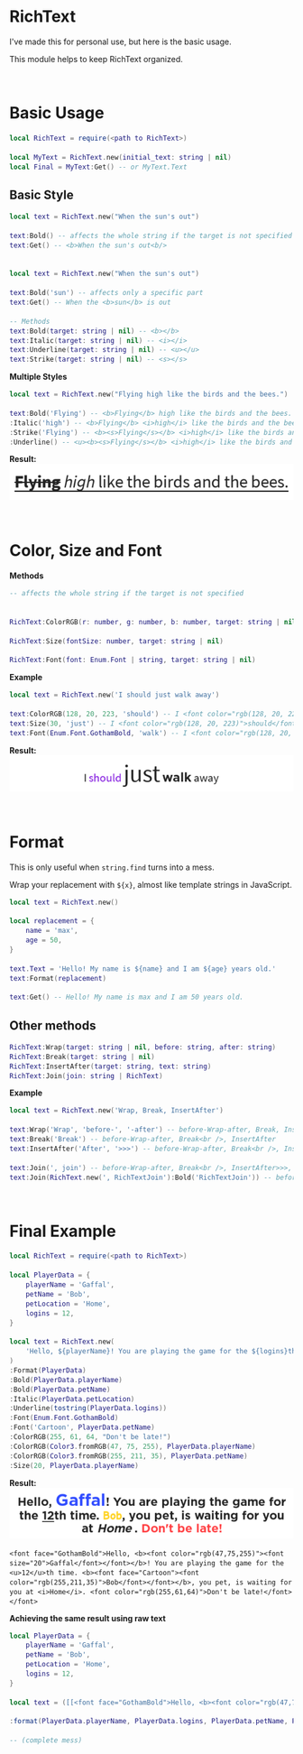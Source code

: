 # RichText

I've made this for personal use, but here is the basic usage.

This module helps to keep RichText organized.

<br>

# Basic Usage

```lua
local RichText = require(<path to RichText>)

local MyText = RichText.new(initial_text: string | nil)
local Final = MyText:Get() -- or MyText.Text
```

## Basic Style

```lua
local text = RichText.new("When the sun's out")

text:Bold() -- affects the whole string if the target is not specified
text:Get() -- <b>When the sun's out<b/>


local text = RichText.new("When the sun's out")

text:Bold('sun') -- affects only a specific part
text:Get() -- When the <b>sun</b> is out

-- Methods
text:Bold(target: string | nil) -- <b></b>
text:Italic(target: string | nil) -- <i></i>
text:Underline(target: string | nil) -- <u></u>
text:Strike(target: string | nil) -- <s></s>
```

**Multiple Styles**

```lua
local text = RichText.new("Flying high like the birds and the bees.")

text:Bold('Flying') -- <b>Flying</b> high like the birds and the bees.
:Italic('high') -- <b>Flying</b> <i>high</i> like the birds and the bees
:Strike('Flying') -- <b><s>Flying</s></b> <i>high</i> like the birds and the bees
:Underline() -- <u><b><s>Flying</s></b> <i>high</i> like the birds and the bees.</u>
```

**Result:**
<br>
![alt Multiple Styles](/img/1.png)

<br>

# Color, Size and Font

**Methods**
```lua
-- affects the whole string if the target is not specified


RichText:ColorRGB(r: number, g: number, b: number, target: string | nil) || RichText:ColorRGB(Color3.fromRGB(r, g, b), target: string | nil)

RichText:Size(fontSize: number, target: string | nil)

RichText:Font(font: Enum.Font | string, target: string | nil)
```

**Example**
```lua
local text = RichText.new('I should just walk away')

text:ColorRGB(128, 20, 223, 'should') -- I <font color="rgb(128, 20, 223)">should</font> just walk away
text:Size(30, 'just') -- I <font color="rgb(128, 20, 223)">should</font> <font size="30">just</font> walk away
text:Font(Enum.Font.GothamBold, 'walk') -- I <font color="rgb(128, 20, 223)">should</font> <font size="30">just</font> <font face="GothamBold">walk</font> away
```

**Result:**
<br>
![alt Color-Size-Font](/img/2.png)

<br>

# Format

This is only useful when `string.find` turns into a mess.

Wrap your replacement with `${x}`, almost like template strings in JavaScript.

```lua
local text = RichText.new()

local replacement = {
	name = 'max',
	age = 50,
}

text.Text = 'Hello! My name is ${name} and I am ${age} years old.'
text:Format(replacement)

text:Get() -- Hello! My name is max and I am 50 years old.
```

## Other methods
```lua
RichText:Wrap(target: string | nil, before: string, after: string)
RichText:Break(target: string | nil)
RichText:InsertAfter(target: string, text: string)
RichText:Join(join: string | RichText)
```

**Example**
```lua
local text = RichText.new('Wrap, Break, InsertAfter')

text:Wrap('Wrap', 'before-', '-after') -- before-Wrap-after, Break, InsertAfter
text:Break('Break') -- before-Wrap-after, Break<br />, InsertAfter
text:InsertAfter('After', '>>>') -- before-Wrap-after, Break<br />, InsertAfter>>>

text:Join(', join') -- before-Wrap-after, Break<br />, InsertAfter>>>, join
text:Join(RichText.new(', RichTextJoin'):Bold('RichTextJoin')) -- before-Wrap-after, Break<br />, InsertAfter>>>, join, <b>RichTextJoin</b>
```

<br>

# Final Example
```lua
local RichText = require(<path to RichText>)

local PlayerData = {
	playerName = 'Gaffal',
	petName = 'Bob',
	petLocation = 'Home',
	logins = 12,
}

local text = RichText.new(
	'Hello, ${playerName}! You are playing the game for the ${logins}th time. ${petName}, you pet, is waiting for you at ${petLocation}. Don\'t be late!'
)
:Format(PlayerData)
:Bold(PlayerData.playerName)
:Bold(PlayerData.petName)
:Italic(PlayerData.petLocation)
:Underline(tostring(PlayerData.logins))
:Font(Enum.Font.GothamBold)
:Font('Cartoon', PlayerData.petName)
:ColorRGB(255, 61, 64, "Don't be late!")
:ColorRGB(Color3.fromRGB(47, 75, 255), PlayerData.playerName)
:ColorRGB(Color3.fromRGB(255, 211, 35), PlayerData.petName)
:Size(20, PlayerData.playerName)
```

**Result:**
<br>
![alt final](img/Final.png)

```<font face="GothamBold">Hello, <b><font color="rgb(47,75,255)"><font size="20">Gaffal</font></font></b>! You are playing the game for the <u>12</u>th time. <b><font face="Cartoon"><font color="rgb(255,211,35)">Bob</font></font></b>, you pet, is waiting for you at <i>Home</i>. <font color="rgb(255,61,64)">Don't be late!</font></font>```


**Achieving the same result using raw text**

```lua
local PlayerData = {
	playerName = 'Gaffal',
	petName = 'Bob',
	petLocation = 'Home',
	logins = 12,
}

local text = ([[<font face="GothamBold">Hello, <b><font color="rgb(47,75,255)"><font size="20">%s</font></font></b>! You are playing the game for the <u>%s</u>th time. <b><font face="Cartoon"><font color="rgb(255,211,35)">%s</font></font></b>, you pet, is waiting for you at <i>%s</i>. <font color="rgb(255,61,64)">Don't be late!</font></font>]])

:format(PlayerData.playerName, PlayerData.logins, PlayerData.petName, PlayerData.petLocation)

-- (complete mess)
```
